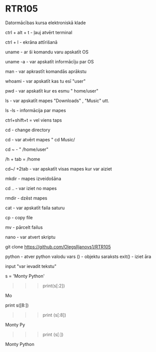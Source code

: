 # RTR105


Datormācības kursa elektroniskā klade


ctrl + alt + t - ļauj atvērt terminal


ctrl + l - ekrāna attīrišanā


uname - ar ši komandu varu apskatīt OS


uname -a - var apskatīt informācīju par OS


man - var apkrastīt komandās aprākstu


whoami - var apskatīt kas tu esī "user"


pwd - var apskatīt kur es esmu " home/user"


ls - var apskatīt mapes "Downloads" , "Music" utt.


ls -ls - informācija par mapes


ctrl+shift+t = vel viens taps


cd - change directory


cd - var atvērt mapes " cd Music/


cd ~ - " /home/user"


/h + tab = /home


cd~/ +2tab - var apskatīt visas mapes kur var aiziet


mkdir - mapes izveidošāna


cd .. - var iziet no mapes


rmdir - dzēst mapes


cat - var apskatīt faila saturu


cp - copy file


mv - pārcelt failus


nano - var atvert skriptu


git clone https://github.com/OlegsIljanovs1/RTR105

python - atver python valodu
vars () - objektu saraksts
exit() - iziet āra

input "var ievadit tekstu" 

s = 'Monty Python'

>>> print(s[:2])

Mo
  
  print s([8:])

>>> print (s[:8])

Monty Py

>>> print (s[:])

Monty Python


